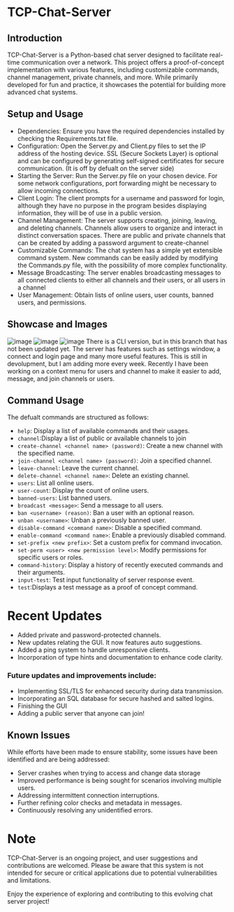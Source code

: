# TCP-Chat-Server

## Introduction
TCP-Chat-Server is a Python-based chat server designed to facilitate real-time communication over a network. This project offers a proof-of-concept implementation with various features, including customizable commands, channel management, private channels, and more. While primarily developed for fun and practice, it showcases the potential for building more advanced chat systems.

## Setup and Usage
- Dependencies: Ensure you have the required dependencies installed by checking the Requirements.txt file.
- Configuration: Open the Server.py and Client.py files to set the IP address of the hosting device. SSL (Secure Sockets Layer) is optional and can be configured by generating self-signed certificates for secure communication. (It is off by defualt on the server side)
- Starting the Server: Run the Server.py file on your chosen device. For some network configurations, port forwarding might be necessary to allow incoming connections.
- Client Login: The client prompts for a username and password for login, although they have no purpose in the program besides displaying information, they will be of use in a public version.
- Channel Management: The server supports creating, joining, leaving, and deleting channels. Channels allow users to organize and interact in distinct conversation spaces. There are public and private channels that can be created by adding a password argument to create-channel
- Customizable Commands: The chat system has a simple yet extensible command system. New commands can be easily added by modifying the Commands.py file, with the possibility of more complex functionality.
- Message Broadcasting: The server enables broadcasting messages to all connected clients to either all channels and their users, or all users in a channel
- User Management: Obtain lists of online users, user counts, banned users, and permissions.

## Showcase and Images
![image](https://github.com/TheRealRedRiver559/Asyncio-TCP/assets/80642468/3ef6d58b-c7da-46ff-9c37-bc90662d265a)
![image](https://github.com/TheRealRedRiver559/Asyncio-TCP/assets/80642468/f5641986-9837-49f9-bfd1-53ce6ff964c4)
![image](https://github.com/TheRealRedRiver559/Asyncio-TCP/assets/80642468/6422c391-018c-4da7-88c2-6c3801c2bee0)
There is a CLI version, but in this branch that has not been updated yet.
The server has features such as settings window, a connect and login page and many more useful features. This is still in devolupment, but I am adding more every week. Recently I have been working on a context menu for users and channel to make it easier to add, message, and join channels or users.

## Command Usage
The defualt commands are structured as follows:

- `help`: Display a list of available commands and their usages.
- `channel`:Display a list of public or available channels to join
- `create-channel <channel name> (password)`: Create a new channel with the specified name.
- `join-channel <channel name> (password)`: Join a specified channel.
- `leave-channel`: Leave the current channel.
- `delete-channel <channel name>`: Delete an existing channel.
- `users`: List all online users.
- `user-count`: Display the count of online users.
- `banned-users`: List banned users.
- `broadcast <message>`: Send a message to all users.
- `ban <username> (reason)`: Ban a user with an optional reason.
- `unban <username>`: Unban a previously banned user.
- `disable-command <command name>`: Disable a specified command.
- `enable-command <command name>`: Enable a previously disabled command.
- `set-prefix <new prefix>`: Set a custom prefix for command invocation.
- `set-perm <user> <new permission level>`: Modify permissions for specific users or roles.
- `command-history`: Display a history of recently executed commands and their arguments.
- `input-test`: Test input functionality of server response event.
- `test`:Displays a test message as a proof of concept command.
# Recent Updates

- Added private and password-protected channels.
- New updates relating the GUI. It now features auto suggestions.
- Added a ping system to handle unresponsive clients.
- Incorporation of type hints and documentation to enhance code clarity.
### Future updates and improvements include:
- Implementing SSL/TLS for enhanced security during data transmission.
- Incorporating an SQL database for secure hashed and salted logins.
- Finishing the GUI
- Adding a public server that anyone can join!
## Known Issues
While efforts have been made to ensure stability, some issues have been identified and are being addressed:
- Server crashes when trying to access and change data storage
- Improved performance is being sought for scenarios involving multiple users.
- Addressing intermittent connection interruptions.
- Further refining color checks and metadata in messages.
- Continuously resolving any unidentified errors.

# Note
TCP-Chat-Server is an ongoing project, and user suggestions and contributions are welcomed. Please be aware that this system is not intended for secure or critical applications due to potential vulnerabilities and limitations.

Enjoy the experience of exploring and contributing to this evolving chat server project!
